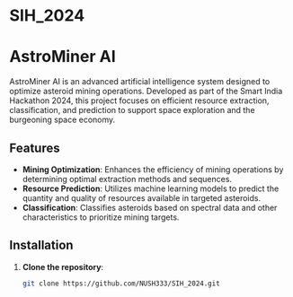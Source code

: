 # SIH_2024
# AstroMiner AI

AstroMiner AI is an advanced artificial intelligence system designed to optimize asteroid mining operations. Developed as part of the Smart India Hackathon 2024, this project focuses on efficient resource extraction, classification, and prediction to support space exploration and the burgeoning space economy.

## Features

- **Mining Optimization**: Enhances the efficiency of mining operations by determining optimal extraction methods and sequences.
- **Resource Prediction**: Utilizes machine learning models to predict the quantity and quality of resources available in targeted asteroids.
- **Classification**: Classifies asteroids based on spectral data and other characteristics to prioritize mining targets.

## Installation

1. **Clone the repository**:
   ```bash
   git clone https://github.com/NUSH333/SIH_2024.git
